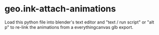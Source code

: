 # geo.ink-attach-animations
Load this python file into blender's text editor and "text / run script" or "alt p" to re-link the animations from a everythingcanvas glb export. 
